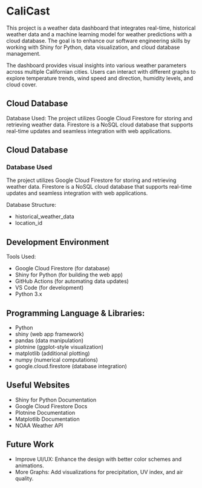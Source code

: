 # CaliCast
This project is a weather data dashboard that integrates real-time, historical weather data and a machine learning model for weather predictions with a cloud database. The goal is to enhance our software engineering skills by working with Shiny for Python, data visualization, and cloud database management.

The dashboard provides visual insights into various weather parameters across multiple Californian cities. Users can interact with different graphs to explore temperature trends, wind speed and direction, humidity levels, and cloud cover.


## Cloud Database
Database Used:
The project utilizes Google Cloud Firestore for storing and retrieving weather data. Firestore is a NoSQL cloud database that supports real-time updates and seamless integration with web applications.

## Cloud Database

### Database Used

The project utilizes Google Cloud Firestore for storing and retrieving weather data. Firestore is a NoSQL cloud database that supports real-time updates and seamless integration with web applications.

Database Structure:
* historical_weather_data
* location_id

## Development Environment
Tools Used:
* Google Cloud Firestore (for database)
* Shiny for Python (for building the web app)
* GitHub Actions (for automating data updates)
* VS Code (for development)
* Python 3.x

## Programming Language & Libraries:
* Python
* shiny (web app framework)
* pandas (data manipulation)
* plotnine (ggplot-style visualization)
* matplotlib (additional plotting)
* numpy (numerical computations)
* google.cloud.firestore (database integration)

## Useful Websites
* Shiny for Python Documentation
* Google Cloud Firestore Docs
* Plotnine Documentation
* Matplotlib Documentation
* NOAA Weather API

## Future Work
* Improve UI/UX: Enhance the design with better color schemes and animations.
* More Graphs: Add visualizations for precipitation, UV index, and air quality.
